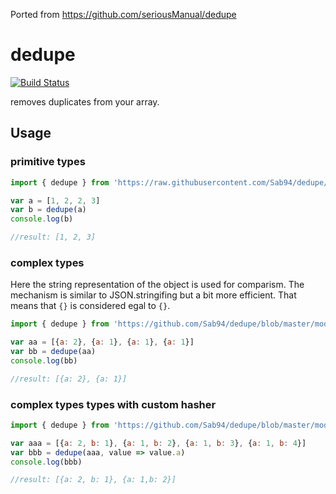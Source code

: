 Ported from https://github.com/seriousManual/dedupe

# dedupe
[![Build Status](https://travis-ci.org/Sab94/dedupe.svg?branch=master)](https://travis-ci.org/Sab94/dedupe)

removes duplicates from your array.

## Usage

### primitive types
```typescript
import { dedupe } from 'https://raw.githubusercontent.com/Sab94/dedupe/master/mod.ts'

var a = [1, 2, 2, 3]
var b = dedupe(a)
console.log(b)

//result: [1, 2, 3]
```

### complex types
Here the string representation of the object is used for comparism. The mechanism is similar to JSON.stringifing but a bit more efficient.
That means that `{}` is considered egal to `{}`. 
```javascript
import { dedupe } from 'https://github.com/Sab94/dedupe/blob/master/mod.ts'

var aa = [{a: 2}, {a: 1}, {a: 1}, {a: 1}]
var bb = dedupe(aa)
console.log(bb)

//result: [{a: 2}, {a: 1}]
```

### complex types types with custom hasher
```javascript
import { dedupe } from 'https://github.com/Sab94/dedupe/blob/master/mod.ts'

var aaa = [{a: 2, b: 1}, {a: 1, b: 2}, {a: 1, b: 3}, {a: 1, b: 4}]
var bbb = dedupe(aaa, value => value.a)
console.log(bbb)

//result: [{a: 2, b: 1}, {a: 1,b: 2}]
```

